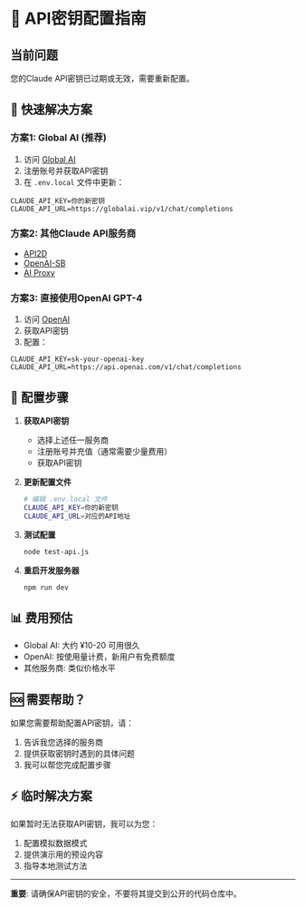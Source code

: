 # 🔑 API密钥配置指南

## 当前问题
您的Claude API密钥已过期或无效，需要重新配置。

## 🚀 快速解决方案

### 方案1: Global AI (推荐)
1. 访问 [Global AI](https://globalai.vip/)
2. 注册账号并获取API密钥
3. 在 `.env.local` 文件中更新：
```
CLAUDE_API_KEY=你的新密钥
CLAUDE_API_URL=https://globalai.vip/v1/chat/completions
```

### 方案2: 其他Claude API服务商
- [API2D](https://api2d.com/)
- [OpenAI-SB](https://openai-sb.com/)
- [AI Proxy](https://aiproxy.io/)

### 方案3: 直接使用OpenAI GPT-4
1. 访问 [OpenAI](https://platform.openai.com/)
2. 获取API密钥
3. 配置：
```
CLAUDE_API_KEY=sk-your-openai-key
CLAUDE_API_URL=https://api.openai.com/v1/chat/completions
```

## 🔧 配置步骤

1. **获取API密钥**
   - 选择上述任一服务商
   - 注册账号并充值（通常需要少量费用）
   - 获取API密钥

2. **更新配置文件**
   ```bash
   # 编辑 .env.local 文件
   CLAUDE_API_KEY=你的新密钥
   CLAUDE_API_URL=对应的API地址
   ```

3. **测试配置**
   ```bash
   node test-api.js
   ```

4. **重启开发服务器**
   ```bash
   npm run dev
   ```

## 📊 费用预估
- Global AI: 大约 ¥10-20 可用很久
- OpenAI: 按使用量计费，新用户有免费额度
- 其他服务商: 类似价格水平

## 🆘 需要帮助？
如果您需要帮助配置API密钥，请：
1. 告诉我您选择的服务商
2. 提供获取密钥时遇到的具体问题
3. 我可以帮您完成配置步骤

## ⚡ 临时解决方案
如果暂时无法获取API密钥，我可以为您：
1. 配置模拟数据模式
2. 提供演示用的预设内容
3. 指导本地测试方法

---

**重要**: 请确保API密钥的安全，不要将其提交到公开的代码仓库中。 